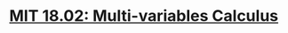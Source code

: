 # [MIT 18.02: Multi-variables Calculus](https://ocw.mit.edu/courses/mathematics/18-02sc-multivariable-calculus-fall-2010/)